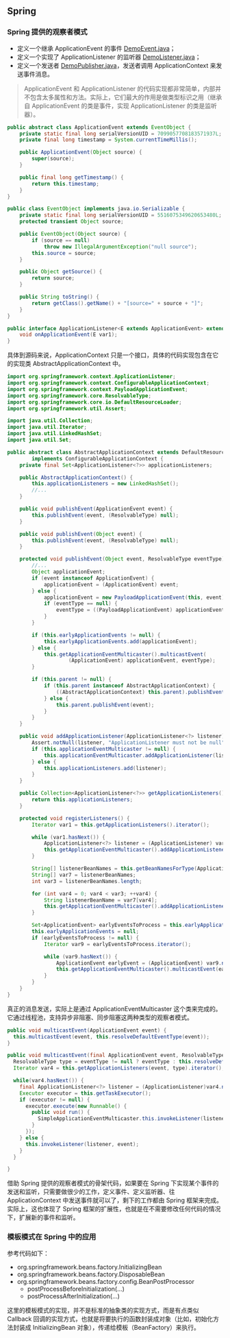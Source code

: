 ## Spring

### Spring 提供的观察者模式

- 定义一个继承 ApplicationEvent 的事件 [DemoEvent.java](DemoEvent.java)；
- 定义一个实现了 ApplicationListener 的监听器 [DemoListener.java](DemoListener.java)；
- 定义一个发送者 [DemoPublisher.java](DemoPublisher.java)，发送者调用 ApplicationContext 来发送事件消息。

> ApplicationEvent 和 ApplicationListener 的代码实现都非常简单，内部并不包含太多属性和方法。实际上，它们最大的作用是做类型标识之用（继承自
> ApplicationEvent 的类是事件，实现 ApplicationListener 的类是监听器）。

```java
public abstract class ApplicationEvent extends EventObject {
    private static final long serialVersionUID = 7099057708183571937L;
    private final long timestamp = System.currentTimeMillis();

    public ApplicationEvent(Object source) {
        super(source);
    }

    public final long getTimestamp() {
        return this.timestamp;
    }
}

public class EventObject implements java.io.Serializable {
    private static final long serialVersionUID = 5516075349620653480L;
    protected transient Object source;

    public EventObject(Object source) {
        if (source == null)
            throw new IllegalArgumentException("null source");
        this.source = source;
    }

    public Object getSource() {
        return source;
    }

    public String toString() {
        return getClass().getName() + "[source=" + source + "]";
    }
}

public interface ApplicationListener<E extends ApplicationEvent> extends EventListener {
    void onApplicationEvent(E var1);
}
```

具体到源码来说，ApplicationContext 只是一个接口，具体的代码实现包含在它的实现类 AbstractApplicationContext 中。

```java
import org.springframework.context.ApplicationListener;
import org.springframework.context.ConfigurableApplicationContext;
import org.springframework.context.PayloadApplicationEvent;
import org.springframework.core.ResolvableType;
import org.springframework.core.io.DefaultResourceLoader;
import org.springframework.util.Assert;

import java.util.Collection;
import java.util.Iterator;
import java.util.LinkedHashSet;
import java.util.Set;

public abstract class AbstractApplicationContext extends DefaultResourceLoader
        implements ConfigurableApplicationContext {
    private final Set<ApplicationListener<?>> applicationListeners;

    public AbstractApplicationContext() {
        this.applicationListeners = new LinkedHashSet();
        //...
    }

    public void publishEvent(ApplicationEvent event) {
        this.publishEvent(event, (ResolvableType) null);
    }

    public void publishEvent(Object event) {
        this.publishEvent(event, (ResolvableType) null);
    }

    protected void publishEvent(Object event, ResolvableType eventType) {
        //...
        Object applicationEvent;
        if (event instanceof ApplicationEvent) {
            applicationEvent = (ApplicationEvent) event;
        } else {
            applicationEvent = new PayloadApplicationEvent(this, event);
            if (eventType == null) {
                eventType = ((PayloadApplicationEvent) applicationEvent).getResolvableType();
            }
        }

        if (this.earlyApplicationEvents != null) {
            this.earlyApplicationEvents.add(applicationEvent);
        } else {
            this.getApplicationEventMulticaster().multicastEvent(
                    (ApplicationEvent) applicationEvent, eventType);
        }

        if (this.parent != null) {
            if (this.parent instanceof AbstractApplicationContext) {
                ((AbstractApplicationContext) this.parent).publishEvent(event, eventType);
            } else {
                this.parent.publishEvent(event);
            }
        }
    }

    public void addApplicationListener(ApplicationListener<?> listener) {
        Assert.notNull(listener, "ApplicationListener must not be null");
        if (this.applicationEventMulticaster != null) {
            this.applicationEventMulticaster.addApplicationListener(listener);
        } else {
            this.applicationListeners.add(listener);
        }
    }

    public Collection<ApplicationListener<?>> getApplicationListeners() {
        return this.applicationListeners;
    }

    protected void registerListeners() {
        Iterator var1 = this.getApplicationListeners().iterator();

        while (var1.hasNext()) {
            ApplicationListener<?> listener = (ApplicationListener) var1.next();
            this.getApplicationEventMulticaster().addApplicationListener(listener);
        }

        String[] listenerBeanNames = this.getBeanNamesForType(ApplicationListener.class, true, false);
        String[] var7 = listenerBeanNames;
        int var3 = listenerBeanNames.length;

        for (int var4 = 0; var4 < var3; ++var4) {
            String listenerBeanName = var7[var4];
            this.getApplicationEventMulticaster().addApplicationListenerBean(listenerBeanName);
        }

        Set<ApplicationEvent> earlyEventsToProcess = this.earlyApplicationEvents;
        this.earlyApplicationEvents = null;
        if (earlyEventsToProcess != null) {
            Iterator var9 = earlyEventsToProcess.iterator();

            while (var9.hasNext()) {
                ApplicationEvent earlyEvent = (ApplicationEvent) var9.next();
                this.getApplicationEventMulticaster().multicastEvent(earlyEvent);
            }
        }
    }
}
```

真正的消息发送，实际上是通过 ApplicationEventMulticaster 这个类来完成的。它通过线程池，支持异步非阻塞、同步阻塞这两种类型的观察者模式。

```java
public void multicastEvent(ApplicationEvent event) {
  this.multicastEvent(event, this.resolveDefaultEventType(event));
}

public void multicastEvent(final ApplicationEvent event, ResolvableType eventType) {
  ResolvableType type = eventType != null ? eventType : this.resolveDefaultEventType(event);
  Iterator var4 = this.getApplicationListeners(event, type).iterator();

  while(var4.hasNext()) {
    final ApplicationListener<?> listener = (ApplicationListener)var4.next();
    Executor executor = this.getTaskExecutor();
    if (executor != null) {
      executor.execute(new Runnable() {
        public void run() {
          SimpleApplicationEventMulticaster.this.invokeListener(listener, event);
        }
      });
    } else {
      this.invokeListener(listener, event);
    }
  }

}
```

借助 Spring 提供的观察者模式的骨架代码，如果要在 Spring 下实现某个事件的发送和监听，只需要做很少的工作，定义事件、定义监听器、往 ApplicationContext 中发送事件就可以了，剩下的工作都由 Spring 框架来完成。实际上，这也体现了 Spring 框架的扩展性，也就是在不需要修改任何代码的情况下，扩展新的事件和监听。

### 模板模式在 Spring 中的应用

参考代码如下：

- org.springframework.beans.factory.InitializingBean
- org.springframework.beans.factory.DisposableBean
- org.springframework.beans.factory.config.BeanPostProcessor
  - postProcessBeforeInitialization(...)
  - postProcessAfterInitialization(...)

这里的模板模式的实现，并不是标准的抽象类的实现方式，而是有点类似 Callback 回调的实现方式，也就是将要执行的函数封装成对象（比如，初始化方法封装成 InitializingBean 对象），传递给模板（BeanFactory）来执行。
